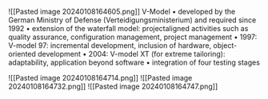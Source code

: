 ![[Pasted image 20240108164605.png]]
V-Model 
• developed by the German Ministry of Defense (Verteidigungsministerium) and required since 1992 
• extension of the waterfall model: projectaligned activities such as quality assurance, configuration management, project management
• 1997: V-model 97: incremental development, inclusion of hardware, object-oriented development 
• 2004: V-model XT (for extreme tailoring): adaptability, application beyond software • integration of four testing stages

![[Pasted image 20240108164714.png]]
![[Pasted image 20240108164732.png]]
![[Pasted image 20240108164747.png]]
